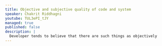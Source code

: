 ```yaml
---
title: Objective and subjective quality of code and system
speaker: Chakrit Riddhagni
youtube: TUL3ePI_tJY
managed: true
published: false
description: |
  Developer tends to believe that there are such things as objectively good code and system design. There are things such as best practices that can apply to every system regardless of context. This belief, while not completely false, is not completely true. In this talk, I will bring you to explore a characteristic is objectively high quality code and system. We also going to explore a characteristic of subjectively high quality code and system. And by exploring these two side of spectrum, we can see why subjectivity matters and how much does it matter to code and design. Therefore, we can understand which kind of practices need to be adjusted based on context and what kind of practices ring true to any type of software.
---
```

